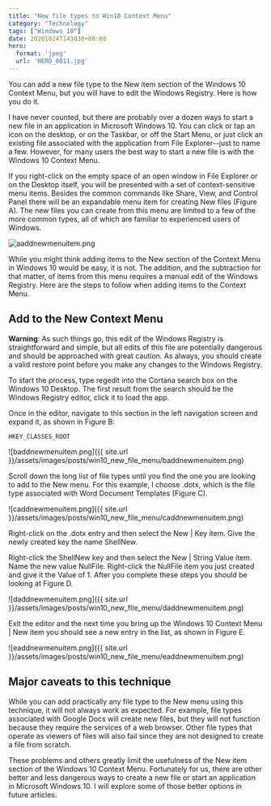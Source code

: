 ```yaml
---
title: "New file types to Win10 Context Menu"
category: "Technology"
tags: ["Windows 10"]
date: 20201024T143030+08:00
hero:
  format: 'jpeg'
  url: 'HERO_0011.jpg'
---
```

You can add a new file type to the New item section of the Windows 10 Context Menu, but you will have to edit the Windows Registry. Here is how you do it.

I have never counted, but there are probably over a dozen ways to start a new file in an application in Microsoft Windows 10. You can click or tap an icon on the desktop, or on the Taskbar, or off the Start Menu, or just click an existing file associated with the application from File Explorer--just to name a few. However, for many users the best way to start a new file is with the Windows 10 Context Menu.

If you right-click on the empty space of an open window in File Explorer or on the Desktop itself, you will be presented with a set of context-sensitive menu items. Besides the common commands like Share, View, and Control Panel there will be an expandable menu item for creating New files (Figure A). The new files you can create from this menu are limited to a few of the more common types, all of which are familiar to experienced users of Windows.

![aaddnewmenuitem.png](aaddnewmenuitem.png)

While you might think adding items to the New section of the Context Menu in Windows 10 would be easy, it is not. The addition, and the subtraction for that matter, of items from this menu requires a manual edit of the Windows Registry. Here are the steps to follow when adding items to the Context Menu.

## Add to the New Context Menu

**Warning**: As such things go, this edit of the Windows Registry is straightforward and simple, but all edits of this file are potentially dangerous and should be approached with great caution. As always, you should create a valid restore point before you make any changes to the Windows Registry.

To start the process, type regedit into the Cortana search box on the Windows 10 Desktop. The first result from the search should be the Windows Registry editor, click it to load the app.

Once in the editor, navigate to this section in the left navigation screen and expand it, as shown in Figure B:

`HKEY_CLASSES_ROOT`

![baddnewmenuitem.png]({{ site.url }}/assets/images/posts/win10_new_file_menu/baddnewmenuitem.png)

Scroll down the long list of file types until you find the one you are looking to add to the New menu. For this example, I choose .dotx, which is the file type associated with Word Document Templates (Figure C).

![caddnewmenuitem.png]({{ site.url }}/assets/images/posts/win10_new_file_menu/caddnewmenuitem.png)

Right-click on the .dotx entry and then select the New | Key item. Give the newly created key the name ShellNew.

Right-click the ShellNew key and then select the New | String Value item. Name the new value NullFile. Right-click the NullFile item you just created and give it the Value of 1. After you complete these steps you should be looking at Figure D.

![daddnewmenuitem.png]({{ site.url }}/assets/images/posts/win10_new_file_menu/daddnewmenuitem.png)

Exit the editor and the next time you bring up the Windows 10 Context Menu | New item you should see a new entry in the list, as shown in Figure E.

![eaddnewmenuitem.png]({{ site.url }}/assets/images/posts/win10_new_file_menu/eaddnewmenuitem.png)

## Major caveats to this technique

While you can add practically any file type to the New menu using this technique, it will not always work as expected. For example, file types associated with Google Docs will create new files, but they will not function because they require the services of a web browser. Other file types that operate as viewers of files will also fail since they are not designed to create a file from scratch.

These problems and others greatly limit the usefulness of the New item section of the Windows 10 Context Menu. Fortunately for us, there are other better and less dangerous ways to create a new file or start an application in Microsoft Windows 10. I will explore some of those better options in future articles.
